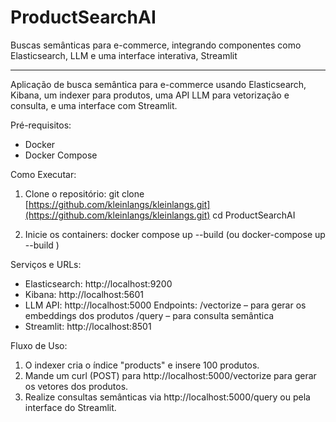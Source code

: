 # ProductSearchAI
Buscas semânticas para e-commerce, integrando componentes como Elasticsearch, LLM e uma interface interativa, Streamlit

---

Aplicação de busca semântica para e-commerce usando Elasticsearch, Kibana, um indexer para produtos,
uma API LLM para vetorização e consulta, e uma interface com Streamlit.

Pré-requisitos:
- Docker
- Docker Compose

Como Executar:
1. Clone o repositório:
   git clone [https://github.com/kleinlangs/kleinlangs.git](https://github.com/kleinlangs/kleinlangs.git)
   cd ProductSearchAI

2. Inicie os containers:
   docker compose up --build (ou docker-compose up --build )

Serviços e URLs:
- Elasticsearch: http://localhost:9200
- Kibana: http://localhost:5601
- LLM API: http://localhost:5000
  Endpoints:
    /vectorize – para gerar os embeddings dos produtos
    /query – para consulta semântica
- Streamlit: http://localhost:8501

Fluxo de Uso:
1. O indexer cria o índice "products" e insere 100 produtos.
2. Mande um curl (POST) para http://localhost:5000/vectorize para gerar os vetores dos produtos.
3. Realize consultas semânticas via http://localhost:5000/query ou pela interface do Streamlit.
